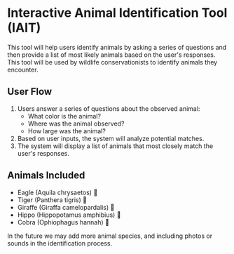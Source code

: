 # Interactive Animal Identification Tool (IAIT)

This tool will help users identify animals by asking a series of questions and then provide a list of most likely animals based on the user's responses. This tool will be used by wildlife conservationists to identify animals they encounter.

## User Flow

1. Users answer a series of questions about the observed animal:
    - What color is the animal?
    - Where was the animal observed?
    - How large was the animal?
3. Based on user inputs, the system will analyze potential matches.
4. The system will display a list of animals that most closely match the user's responses.

## Animals Included
- Eagle (Aquila chrysaetos) 🦅
- Tiger (Panthera tigris) 🐅
- Giraffe (Giraffa camelopardalis) 🦒
- Hippo (Hippopotamus amphibius) 🦛
- Cobra (Ophiophagus hannah) 🐍

In the future we may add more animal species, and including photos or sounds in the identification process.
